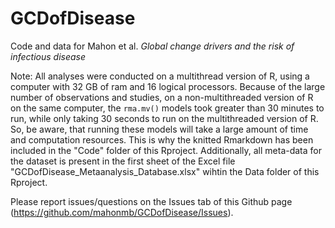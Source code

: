 # GCDofDisease
Code and data for Mahon et al. _Global change drivers and the risk of infectious disease_

Note: All analyses were conducted on a multithread version of R, using a computer with 32 GB of ram and 16 logical processors. Because of the large number of observations and studies, on a non-multithreaded version of R on the same computer, the `rma.mv()` models took greater than 30 minutes to run, while only taking 30 seconds to run on the multithreaded version of R. So, be aware, that running these models will take a large amount of time and computation resources. This is why the knitted Rmarkdown has been included in the "Code" folder of this Rproject. Additionally, all meta-data for the dataset is present in the first sheet of the Excel file "GCDofDisease_Metaanalysis_Database.xlsx" wihtin the Data folder of this Rproject.

Please report issues/questions on the Issues tab of this Github page (https://github.com/mahonmb/GCDofDisease/Issues).
